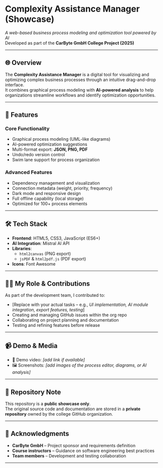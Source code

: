 # Complexity Assistance Manager (Showcase)

*A web-based business process modeling and optimization tool powered by AI*  
Developed as part of the **CarByte GmbH College Project (2025)**

---

## 🌐 Overview
The **Complexity Assistance Manager** is a digital tool for visualizing and optimizing complex business processes through an intuitive drag-and-drop interface.  
It combines graphical process modeling with **AI-powered analysis** to help organizations streamline workflows and identify optimization opportunities.

---

## 🚀 Features
### Core Functionality
- Graphical process modeling (UML-like diagrams)  
- AI-powered optimization suggestions  
- Multi-format export: **JSON, PNG, PDF**  
- Undo/redo version control  
- Swim lane support for process organization  

### Advanced Features
- Dependency management and visualization  
- Connection metadata (weight, priority, frequency)  
- Dark mode and responsive design  
- Full offline capability (local storage)  
- Optimized for 100+ process elements  

---

## 🛠️ Tech Stack
- **Frontend**: HTML5, CSS3, JavaScript (ES6+)  
- **AI Integration**: Mistral AI API  
- **Libraries**:  
  - `html2canvas` (PNG export)  
  - `jsPDF` & `html2pdf.js` (PDF export)  
- **Icons**: Font Awesome  

---

## 👨‍💻 My Role & Contributions
As part of the development team, I contributed to:  
- [Replace with your actual tasks – e.g., *UI implementation, AI module integration, export features, testing*]  
- Creating and managing GitHub issues within the org repo  
- Collaborating on project planning and documentation  
- Testing and refining features before release  

---

## 📹 Demo & Media
- 🎥 Demo video: *[add link if available]*  
- 🖼️ Screenshots: *[add images of the process editor, diagrams, or AI analysis]*  

---

## 📂 Repository Note
This repository is a **public showcase only**.  
The original source code and documentation are stored in a **private repository** owned by the college GitHub organization.  

---

## 🏢 Acknowledgments
- **CarByte GmbH** – Project sponsor and requirements definition  
- **Course instructors** – Guidance on software engineering best practices  
- **Team members** – Development and testing collaboration  

---
